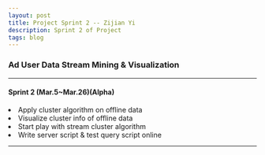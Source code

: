 ```yaml
---
layout: post
title: Project Sprint 2 -- Zijian Yi
description: Sprint 2 of Project
tags: blog
---
```

<section>

### Ad User Data Stream Mining & Visualization

-------------------------------------------------------------------------------

#### Sprint 2 (Mar.5~Mar.26)(Alpha)

<li>Apply cluster algorithm on offline data</li>
<li>Visualize cluster info of offline data</li>
<li>Start play with stream cluster algorithm</li>
<li>Write server script & test query script online</li>

-------------------------------------------------------------------------------

</section>

